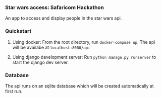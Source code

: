 ### Star wars access: Safaricom Hackathon
An app to access and display people in the
star wars api.

### Quickstart

1. Using docker: From the root directory, run
`docker-compose up`. The api will be availabe at
`localhost:8000/api`

2. Using django development server: Run `python
manage.py runserver` to start the django
dev server.

### Database

The api runs on an sqlite database which will be created
automatically at first run.